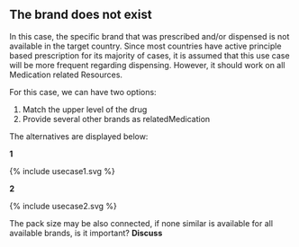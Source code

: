 <h2>The brand does not exist</h2>

In this case, the specific brand that was prescribed and/or dispensed is not available in the target country.
Since most countries have active principle based prescription for its majority of cases, it is assumed that this use case will be more frequent regarding dispensing. 
However, it should work on all Medication related Resources.

For this case, we can have two options:
1. Match the upper level of the drug
2. Provide several other brands as relatedMedication


The alternatives are displayed below:

**1**


<div>
{% include usecase1.svg %}
</div>

**2**

<div>
{% include usecase2.svg %}
</div>


The pack size may be also connected, if none similar is available for all available brands, is it important? **Discuss**
